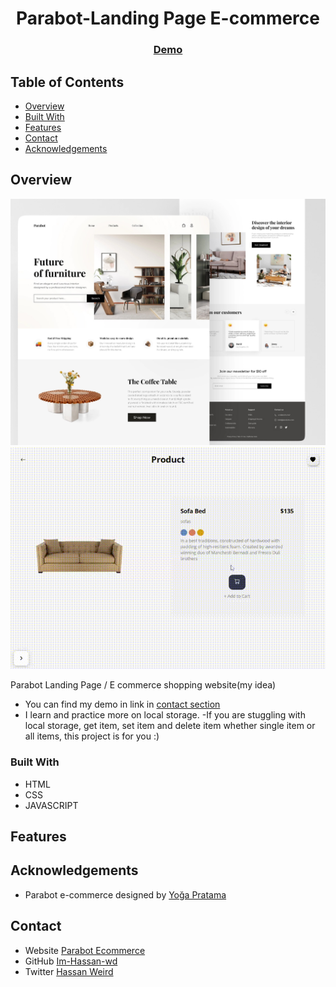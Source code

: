 <h1 align="center">Parabot-Landing Page E-commerce</h1>

<div align="center">
  <h3>
    <a href="">
      Demo
    </a>
  </h3>
</div>

<!-- TABLE OF CONTENTS -->

## Table of Contents

- [Overview](#overview)
- [Built With](#built-with)
- [Features](#features)
- [Contact](#contact)
- [Acknowledgements](#acknowledgements)

<!-- OVERVIEW -->

## Overview

![screenshot](https://raw.githubusercontent.com/Im-Hassan-wd/sponge-s-portfolio/master/img/parabot.jpg)
![screenshot](https://raw.githubusercontent.com/Im-Hassan-wd/parabot-ecommerce-/master/img/order%20mode%201.gif)

Parabot Landing Page / E commerce shopping website(my idea)

- You can find my demo in link in [contact section](#contact)
- I learn and practice more on local storage.
  -If you are stuggling with local storage, get item, set item and delete item whether single item or all items, this project is for you :)

### Built With

<!-- This section should list any major frameworks that you built your project using. Here are a few examples.-->

- HTML
- CSS
- JAVASCRIPT

## Features

<!-- List the features of your application or follow the template. Don't share the figma file here :) -->
<!--
This application/site was created as a submission to a [DevChallenges](https://devchallenges.io/challenges) challenge. The [challenge](https://devchallenges.io/challenges/gcbWLxG6wdennelX7b8I) was to build an application to complete the given user stories. -->

## Acknowledgements

- Parabot e-commerce designed by [Yoğa Pratama](https://dribbble.com/shots/16433967-Parabot-Landing-Page-Exploration?utm_source=Clipboard_Shot&utm_campaign=yogapra&utm_content=Parabot%20Landing%20Page%20Exploration%20%F0%9F%AA%91&utm_medium=Social_Share&utm_source=Clipboard_Shot&utm_campaign=yogapra&utm_content=Parabot%20Landing%20Page%20Exploration%20%F0%9F%AA%91&utm_medium=Social_Share)

## Contact

- Website [Parabot Ecommerce](https://https://parabot.netlify.app/)
- GitHub [Im-Hassan-wd](https://github.com/Im-Hassan-wd)
- Twitter [Hassan Weird](https://twitter.com/hassan_weird)

